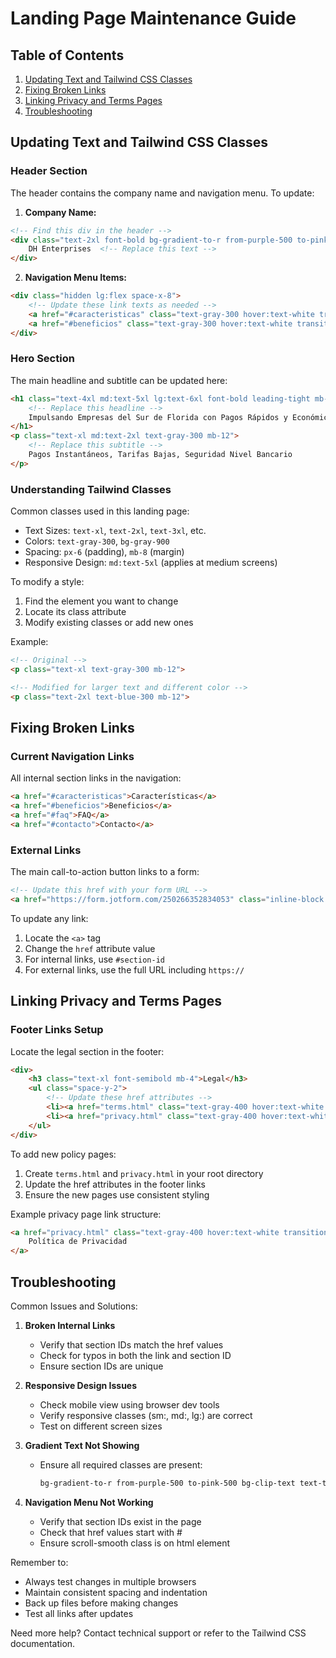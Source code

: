 # Landing Page Maintenance Guide

## Table of Contents
1. [Updating Text and Tailwind CSS Classes](#updating-text-and-tailwind-css-classes)
2. [Fixing Broken Links](#fixing-broken-links)
3. [Linking Privacy and Terms Pages](#linking-privacy-and-terms-pages)
4. [Troubleshooting](#troubleshooting)

## Updating Text and Tailwind CSS Classes

### Header Section
The header contains the company name and navigation menu. To update:

1. **Company Name:**
```html
<!-- Find this div in the header -->
<div class="text-2xl font-bold bg-gradient-to-r from-purple-500 to-pink-500 bg-clip-text text-transparent">
    DH Enterprises  <!-- Replace this text -->
</div>
```

2. **Navigation Menu Items:**
```html
<div class="hidden lg:flex space-x-8">
    <!-- Update these link texts as needed -->
    <a href="#caracteristicas" class="text-gray-300 hover:text-white transition-colors">Características</a>
    <a href="#beneficios" class="text-gray-300 hover:text-white transition-colors">Beneficios</a>
</div>
```

### Hero Section
The main headline and subtitle can be updated here:
```html
<h1 class="text-4xl md:text-5xl lg:text-6xl font-bold leading-tight mb-8 bg-gradient-to-r from-purple-400 to-pink-400 bg-clip-text text-transparent">
    <!-- Replace this headline -->
    Impulsando Empresas del Sur de Florida con Pagos Rápidos y Económicos
</h1>
<p class="text-xl md:text-2xl text-gray-300 mb-12">
    <!-- Replace this subtitle -->
    Pagos Instantáneos, Tarifas Bajas, Seguridad Nivel Bancario
</p>
```

### Understanding Tailwind Classes
Common classes used in this landing page:

- Text Sizes: `text-xl`, `text-2xl`, `text-3xl`, etc.
- Colors: `text-gray-300`, `bg-gray-900`
- Spacing: `px-6` (padding), `mb-8` (margin)
- Responsive Design: `md:text-5xl` (applies at medium screens)

To modify a style:
1. Find the element you want to change
2. Locate its class attribute
3. Modify existing classes or add new ones

Example:
```html
<!-- Original -->
<p class="text-xl text-gray-300 mb-12">

<!-- Modified for larger text and different color -->
<p class="text-2xl text-blue-300 mb-12">
```

## Fixing Broken Links

### Current Navigation Links
All internal section links in the navigation:
```html
<a href="#caracteristicas">Características</a>
<a href="#beneficios">Beneficios</a>
<a href="#faq">FAQ</a>
<a href="#contacto">Contacto</a>
```

### External Links
The main call-to-action button links to a form:
```html
<!-- Update this href with your form URL -->
<a href="https://form.jotform.com/250266352834053" class="inline-block bg-gradient-to-r...">
```

To update any link:
1. Locate the `<a>` tag
2. Change the `href` attribute value
3. For internal links, use `#section-id`
4. For external links, use the full URL including `https://`

## Linking Privacy and Terms Pages

### Footer Links Setup
Locate the legal section in the footer:
```html
<div>
    <h3 class="text-xl font-semibold mb-4">Legal</h3>
    <ul class="space-y-2">
        <!-- Update these href attributes -->
        <li><a href="terms.html" class="text-gray-400 hover:text-white transition-colors">Términos de Servicio</a></li>
        <li><a href="privacy.html" class="text-gray-400 hover:text-white transition-colors">Política de Privacidad</a></li>
    </ul>
</div>
```

To add new policy pages:
1. Create `terms.html` and `privacy.html` in your root directory
2. Update the href attributes in the footer links
3. Ensure the new pages use consistent styling

Example privacy page link structure:
```html
<a href="privacy.html" class="text-gray-400 hover:text-white transition-colors">
    Política de Privacidad
</a>
```

## Troubleshooting

Common Issues and Solutions:

1. **Broken Internal Links**
   - Verify that section IDs match the href values
   - Check for typos in both the link and section ID
   - Ensure section IDs are unique

2. **Responsive Design Issues**
   - Check mobile view using browser dev tools
   - Verify responsive classes (sm:, md:, lg:) are correct
   - Test on different screen sizes

3. **Gradient Text Not Showing**
   - Ensure all required classes are present:
     ```html
     bg-gradient-to-r from-purple-500 to-pink-500 bg-clip-text text-transparent
     ```

4. **Navigation Menu Not Working**
   - Verify that section IDs exist in the page
   - Check that href values start with #
   - Ensure scroll-smooth class is on html element

Remember to:
- Always test changes in multiple browsers
- Maintain consistent spacing and indentation
- Back up files before making changes
- Test all links after updates

Need more help? Contact technical support or refer to the Tailwind CSS documentation.
